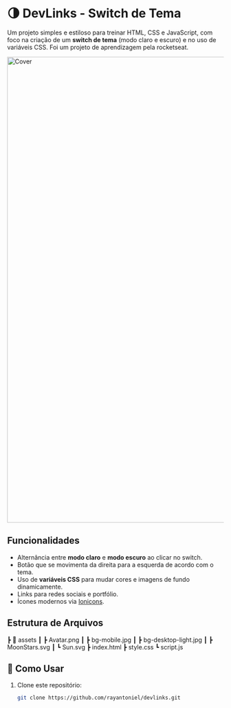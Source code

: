 # 🌗 DevLinks - Switch de Tema

Um projeto simples e estiloso para treinar HTML, CSS e JavaScript, com foco na criação de um **switch de tema** (modo claro e escuro) e no uso de variáveis CSS.
Foi um projeto de aprendizagem pela rocketseat.

<img width="1920" height="1080" alt="Cover" src="https://github.com/user-attachments/assets/c3c0f786-f9e3-4871-a33f-cbf043c04b04" />

## Funcionalidades

- Alternância entre **modo claro** e **modo escuro** ao clicar no switch.
- Botão que se movimenta da direita para a esquerda de acordo com o tema.
- Uso de **variáveis CSS** para mudar cores e imagens de fundo dinamicamente.
- Links para redes sociais e portfólio.
- Ícones modernos via [Ionicons](https://ionic.io/ionicons).

## Estrutura de Arquivos

┣ 📂 assets
┃ ┣ Avatar.png
┃ ┣ bg-mobile.jpg
┃ ┣ bg-desktop-light.jpg
┃ ┣ MoonStars.svg
┃ ┗ Sun.svg
┣ index.html
┣ style.css
┗ script.js


## 🚀 Como Usar

1. Clone este repositório:
   ```bash
   git clone https://github.com/rayantoniel/devlinks.git
